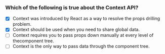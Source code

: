 ### Which of the following is true about the Context API?

- [x] Context was introduced by React as a way to resolve the props drilling problem.
- [x] Context should be used when you need to share global data.
- [ ] Context requires you to pass props down manually at every level of thecomponent tree.
- [ ] Context is the only way to pass data through the component tree.
